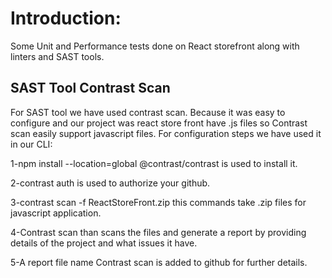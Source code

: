 # Introduction:
Some Unit and Performance tests done on React storefront along with linters and SAST tools.

## SAST Tool Contrast Scan
For SAST tool we have used contrast scan. Because it was easy to configure and our project was react store front have .js files so Contrast scan easily support javascript files. For configuration steps we have used it in our CLI:

1-npm install --location=global @contrast/contrast is used to install it.

2-contrast auth is used to authorize your github.

3-contrast scan -f ReactStoreFront.zip this commands take .zip files for javascript application.

4-Contrast scan than scans the files and generate a report by providing details of the project and what issues it have.

5-A report file name Contrast scan is added to github for further details.

